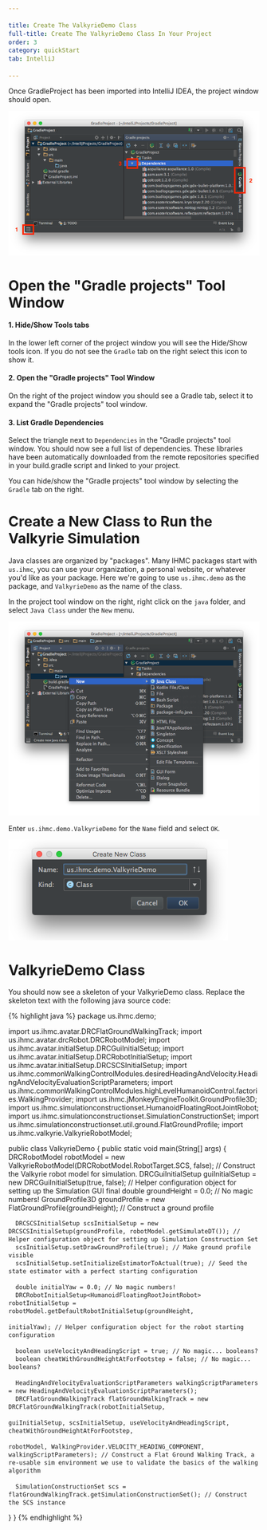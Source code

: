 ```yaml
---

title: Create The ValkyrieDemo Class
full-title: Create The ValkyrieDemo Class In Your Project
order: 3
category: quickStart
tab: IntelliJ

---
```


Once GradleProject has been imported into IntelliJ IDEA, the project window should open.

![new project window](/resources/images/quickstart/intellij/new-project-view.png)

# Open the "Gradle projects" Tool Window

#### 1. Hide/Show Tools tabs

In the lower left corner of the project window you will see the Hide/Show tools icon.  If you do not see the `Gradle` tab on the right select this icon to show it.

#### 2. Open the "Gradle projects" Tool Window

On the right of the project window you should see a Gradle tab, select it to expand the "Gradle projects" tool window.

#### 3. List Gradle Dependencies

Select the triangle next to `Dependencies` in the "Gradle projects" tool window.  You should now see a full list of dependencies. These libraries have been automatically downloaded from the remote repositories specified in your build.gradle script and linked to your project.

You can hide/show the "Gradle projects" tool window by selecting the `Gradle` tab on the right.

# Create a New Class to Run the Valkyrie Simulation

Java classes are organized by "packages". Many IHMC packages start with `us.ihmc`, you can use your organization, a personal website, or whatever you'd like as your package. Here we're going to use `us.ihmc.demo` as the package, and `ValkyrieDemo` as the name of the class. 

In the project tool window on the right, right click on the `java` folder, and select `Java Class` under the `New` menu.

![create new class](/resources/images/quickstart/intellij/select-new-java-class.png)

Enter `us.ihmc.demo.ValkyrieDemo` for the `Name` field and select `OK`.

![create new class](/resources/images/quickstart/intellij/create-new-class.png)

# ValkyrieDemo Class

You should now see a skeleton of your ValkyrieDemo class.  Replace the skeleton text with the following java source code:

{% highlight java %}
package us.ihmc.demo;

import us.ihmc.avatar.DRCFlatGroundWalkingTrack;
import us.ihmc.avatar.drcRobot.DRCRobotModel;
import us.ihmc.avatar.initialSetup.DRCGuiInitialSetup;
import us.ihmc.avatar.initialSetup.DRCRobotInitialSetup;
import us.ihmc.avatar.initialSetup.DRCSCSInitialSetup;
import us.ihmc.commonWalkingControlModules.desiredHeadingAndVelocity.HeadingAndVelocityEvaluationScriptParameters;
import us.ihmc.commonWalkingControlModules.highLevelHumanoidControl.factories.WalkingProvider;
import us.ihmc.jMonkeyEngineToolkit.GroundProfile3D;
import us.ihmc.simulationconstructionset.HumanoidFloatingRootJointRobot;
import us.ihmc.simulationconstructionset.SimulationConstructionSet;
import us.ihmc.simulationconstructionset.util.ground.FlatGroundProfile;
import us.ihmc.valkyrie.ValkyrieRobotModel;

public class ValkyrieDemo
{
   public static void main(String[] args)
   {
      DRCRobotModel robotModel = new ValkyrieRobotModel(DRCRobotModel.RobotTarget.SCS, false); // Construct the Valkyrie robot model for simulation.
      DRCGuiInitialSetup guiInitialSetup = new DRCGuiInitialSetup(true, false); // Helper configuration object for setting up the Simulation GUI
      final double groundHeight = 0.0; // No magic numbers!
      GroundProfile3D groundProfile = new FlatGroundProfile(groundHeight); // Construct a ground profile

      DRCSCSInitialSetup scsInitialSetup = new DRCSCSInitialSetup(groundProfile, robotModel.getSimulateDT()); // Helper configuration object for setting up Simulation Construction Set
      scsInitialSetup.setDrawGroundProfile(true); // Make ground profile visible
      scsInitialSetup.setInitializeEstimatorToActual(true); // Seed the state estimator with a perfect starting configuration

      double initialYaw = 0.0; // No magic numbers!
      DRCRobotInitialSetup<HumanoidFloatingRootJointRobot> robotInitialSetup = robotModel.getDefaultRobotInitialSetup(groundHeight,
                                                                                                                      initialYaw); // Helper configuration object for the robot starting configuration

      boolean useVelocityAndHeadingScript = true; // No magic... booleans?
      boolean cheatWithGroundHeightAtForFootstep = false; // No magic... booleans?

      HeadingAndVelocityEvaluationScriptParameters walkingScriptParameters = new HeadingAndVelocityEvaluationScriptParameters();
      DRCFlatGroundWalkingTrack flatGroundWalkingTrack = new DRCFlatGroundWalkingTrack(robotInitialSetup,
                                                                                       guiInitialSetup, scsInitialSetup, useVelocityAndHeadingScript, cheatWithGroundHeightAtForFootstep,
                                                                                       robotModel, WalkingProvider.VELOCITY_HEADING_COMPONENT, walkingScriptParameters); // Construct a Flat Ground Walking Track, a re-usable sim environment we use to validate the basics of the walking algorithm

      SimulationConstructionSet scs = flatGroundWalkingTrack.getSimulationConstructionSet(); // Construct the SCS instance
   }
}
{% endhighlight %}

